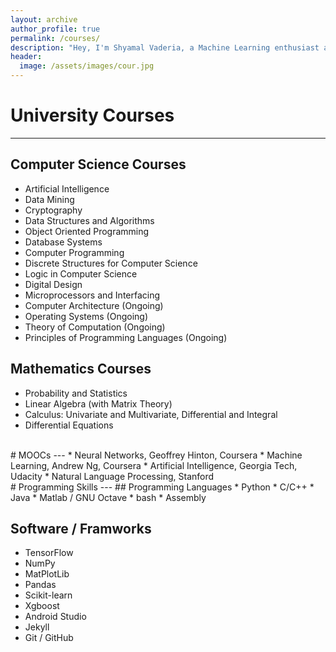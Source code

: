```yaml
---
layout: archive
author_profile: true
permalink: /courses/
description: "Hey, I'm Shyamal Vaderia, a Machine Learning enthusiast and Python lover, pursuing B.E.(Hons) in Computer Science from BITS Pilani, Pilani Campus, India."
header:
  image: /assets/images/cour.jpg
---
```


# University Courses
---
## Computer Science Courses
* Artificial Intelligence
* Data Mining
* Cryptography
* Data Structures and Algorithms
* Object Oriented Programming
* Database Systems
* Computer Programming
* Discrete Structures for Computer Science
* Logic in Computer Science
* Digital Design
* Microprocessors and Interfacing
* Computer Architecture (Ongoing)
* Operating Systems (Ongoing)
* Theory of Computation (Ongoing)
* Principles of Programming Languages (Ongoing)

## Mathematics Courses
* Probability and Statistics
* Linear Algebra (with Matrix Theory)
* Calculus: Univariate and Multivariate, Differential and Integral
* Differential Equations

<br>
# MOOCs
---
* Neural Networks, Geoffrey Hinton, Coursera
* Machine Learning, Andrew Ng, Coursera
* Artificial Intelligence, Georgia Tech, Udacity
* Natural Language Processing, Stanford

<br>
# Programming Skills
---
## Programming Languages
* Python
* C/C++
* Java
* Matlab / GNU Octave
* bash
* Assembly 

## Software / Framworks
* TensorFlow 
* NumPy
* MatPlotLib
* Pandas
* Scikit-learn
* Xgboost
* Android Studio
* Jekyll 
* Git / GitHub